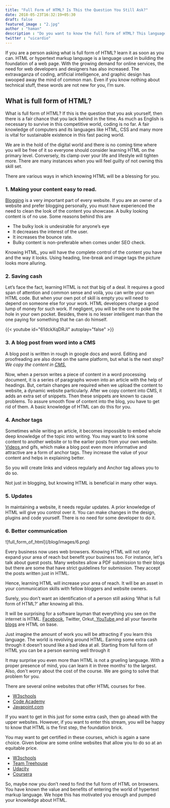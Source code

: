 ```yaml
---
title: "Full Form of HTML? Is This the Question You Still Ask?"
date: 2018-05-23T16:32:19+05:30
draft: false
featured_image : "2.jpg"
author : "haman"
description : "Do you want to know the full form of HTML? This language benefits everyone in one way or other. There are many major needs of knowing the full form of HTML. It is required everywhere on the internet today. You get a complete control of what you own. "
twitter : "uicardio"
---
```


<p>
If you are a person asking what is full form of HTML? learn it as soon as you can.	
HTML or hypertext markup language is a language used in building the foundation of a web page. With the growing demand for online services, the need for web developers and designers has also increased. The extravaganza of coding, artificial intelligence, and graphic design has swooped away the mind of common man. Even if you know nothing about technical stuff, these words are not new for you, I’m sure.</p>


<h2>What is full form of HTML?</h2>



<p>What is full form of HTML? If this is the question that you ask yourself, then there is a fair chance that you lack behind in the time. As much as English is necessary to survive in this competitive world, coding is no far. A fair knowledge of computers and its languages like HTML, CSS and many more is vital for sustainable existence in this fast pacing world.</p>



<p>We are in the hold of the digital world and there is no coming time where you will be free of it so everyone should consider learning HTML on the primary level. Conversely, its clamp over your life and lifestyle will tighten more. There are many instances when you will feel guilty of not owning this skill set.</p>

<p>There are various ways in which knowing HTML will be a blessing for you.</p>

<h3>1.	Making your content easy to read.</h3>

<p> <a href="https://uicard.io/blog/">Blogging</a> is a very important part of every website. If you are an owner of a website and prefer blogging personally, you must have experienced the need to clean the look of the content you showcase. A bulky looking content is of no use. 
Some reasons behind this are</p>

<ul>
	<li>The bulky look is undesirable for anyone’s eye</li>
	<li>It decreases the interest of the user.</li>
	<li>It increases the bounce rate.</li>
	<li>Bulky content is non-preferable when comes under SEO check.</li>
</ul>

<p>Knowing HTML, you will have the complete control of the content you have and the way it looks. Using heading, line-break and image tags the picture looks more alluring.</p>

<h3>2.	Saving cash</h3>
<p>Let’s face the fact, learning HTML is not that big of a deal. It requires a good span of attention and common sense and voilà, you can write your own HTML code. But when your own pot of skill is empty you will need to depend on someone else for your work. HTML developers charge a good lump of money for such work. If negligent, you will be the one to poke the hole in your own pocket.
Besides, there is no lesser intelligent man than the one paying for something that he can do himself.</p>

{{< youtube id="61dckXqDRJI" autoplay="false" >}}

<h3>3.	A blog post from word into a CMS</h3>
<p>A blog post is written in rough in google docs and word. Editing and proofreading are also done on the same platform, but what is the next step?<br>
<i>We copy the content in <a href="https://searchcontentmanagement.techtarget.com/definition/content-management-system-CMS">CMS.</a></i> </p>

<p>Now, when a person writes a piece of content in a word processing document, it is a series of paragraphs woven into an article with the help of headings. But, certain changes are required when we upload the content to website, a dynamic website particularly. After we copy content into CMS, it adds an extra set of snippets. Then these snippets are known to cause problems. To assure smooth flow of content into the blog, you have to get rid of them.
A basic knowledge of HTML can do this for you.</p>

<h3>4.	Anchor tags </h3>
<p>Sometimes while writing an article, it becomes impossible to embed whole deep knowledge of the topic into writing. You may want to link some content to another website or to the earlier posts from your own website.<a href="https://uicard.io/experiments/onboarding-features-tour"> Videos </a>and gifs, which make a blog post even more informative and attractive are a form of anchor tags.  They increase the value of your content and helps in explaining better.</p>
<p>So you will create links and videos regularly and Anchor tag allows you to do so. </p>

<p>Not just in blogging, but knowing HTML is beneficial in many other ways.</p>

<h3>5.	Updates</h3>
<p>In maintaining a website, it needs regular updates. A prior knowledge of HTML will give you control over it. You can make changes in the design, plugins and code yourself. There is no need for some developer to do it.</p>

<h3>6.	Better communication</h3>
![full_form_of_html](/blog/images/6.png)
<p>Every business now uses web browsers. Knowing HTML will not only expand your area of reach but benefit your business too. For instance, let's talk about guest posts. Many websites allow a PDF submission to their blogs but there are some that have strict guidelines for submission. They accept the posts written just in HTML.</p> 
<p>Hence, learning HTML will increase your area of reach. It will be an asset in your communication skills with fellow bloggers and website owners.</p>


<p>Surely, you don’t want an identification of a person still asking ‘What is full form of HTML?’  after knowing all this.</p>

<p>It will be surprising for a software layman that everything you see on the internet is HTML.
<a href="https://www.facebook.com/">Facebook</a>, Twitter, Orkut,<a href="https://www.youtube.com/"> YouTube </a> and all your favorite <a href="https://blog.github.com/">blogs</a> are HTML on base. </p>

<p>Just imagine the amount of work you will be attracting if you learn this language. The world is revolving around HTML. Earning some extra cash through it doesn’t sound like a bad idea at all.
Starting from full form of HTML you can be a person earning well through it</p>


<p>It may surprise you even more than HTML is not a grueling language. With a proper presence of mind, you can learn it in three months’  to the largest. 
Also, don't worry about the cost of the course. We are going to solve that problem for you.</p>

<p>There are several online websites that offer HTML courses for free.</p>
<ul>
	<li><a href="https://www.w3schools.com/">W3schools</a></li>
	<li><a href="https://www.codecademy.com/learn/learn-html">Code Academy</a></li>
	<li><a href="https://www.javatpoint.com/html-tutorial">Javapoint.com</a></li>
</ul>

<p>If you want to get in this just for some extra cash, then go ahead with the upper websites.  However, if you want to enter this stream, you will be happy to know that HTML is the first step, the foundation brick.</p>
<p>You may want to get certified in these courses, which is again a sane choice. Given below are some online websites that allow you to do so at an equitable price.</p>
<ul>
	<li><a href="https://www.w3schools.com/">W3schools</a></li>
	<li><a href="https://teamtreehouse.com/library/topic:html">Team Treehouse</a></li>
	<li><a href="https://in.udacity.com/course/intro-to-html-and-css--ud001">Udacity</a></li>
	<li><a href="https://www.coursera.org/learn/html">Coursera</a></li>
</ul>

<p>So, maybe now you don’t need to find the full form of HTML on browsers. You have known the value and benefits of entering the world of hypertext markup language.
We hope this has motivated you enough and pumped your knowledge about HTML.</p>


